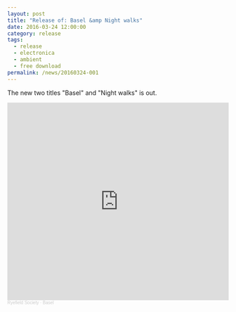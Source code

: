 ```yaml
---
layout: post
title: "Release of: Basel &amp Night walks"
date: 2016-03-24 12:00:00
category: release
tags:
  - release
  - electronica
  - ambient
  - free download
permalink: /news/20160324-001
---
```


The new two titles "Basel" and <!--more--> "Night walks" is out.

<iframe width="100%" height="450" scrolling="no" frameborder="no" allow="autoplay" src="https://w.soundcloud.com/player/?url=https%3A//api.soundcloud.com/playlists/207641269&color=%23606060&auto_play=false&hide_related=false&show_comments=true&show_user=true&show_reposts=false&show_teaser=true"></iframe><div style="font-size: 10px; color: #cccccc;line-break: anywhere;word-break: normal;overflow: hidden;white-space: nowrap;text-overflow: ellipsis; font-family: Interstate,Lucida Grande,Lucida Sans Unicode,Lucida Sans,Garuda,Verdana,Tahoma,sans-serif;font-weight: 100;"><a href="https://soundcloud.com/ryefield-society" title="Ryefield Society" target="_blank" style="color: #cccccc; text-decoration: none;">Ryefield Society</a> · <a href="https://soundcloud.com/ryefield-society/sets/basel" title="Basel" target="_blank" style="color: #cccccc; text-decoration: none;">Basel</a></div>